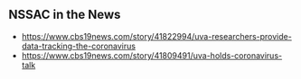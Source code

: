 ## NSSAC in the News

- https://www.cbs19news.com/story/41822994/uva-researchers-provide-data-tracking-the-coronavirus
- https://www.cbs19news.com/story/41809491/uva-holds-coronavirus-talk
